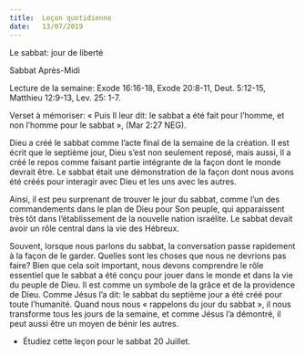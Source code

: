 ```yaml
---
title:  Leçon quotidienne
date:   13/07/2019
---
```


Le sabbat: jour de liberté

Sabbat Après-Midi

Lecture de la semaine: Exode 16:16-18, Exode 20:8-11, Deut. 5:12-15, Matthieu 12:9-13, Lev. 25: 1-7.

Verset à mémoriser: « Puis Il leur dit: le sabbat a été fait pour l’homme, et non l’homme pour le sabbat », (Mar 2:27 NEG).

Dieu a créé le sabbat comme l’acte final de la semaine de la création. Il est écrit que le septième jour, Dieu s’est non seulement reposé, mais aussi, Il a créé le repos comme faisant partie intégrante de la façon dont le monde devrait être. Le sabbat était une démonstration de la façon dont nous avons été créés pour interagir avec Dieu et les uns avec les autres.

Ainsi, il est peu surprenant de trouver le jour du sabbat, comme l’un des commandements dans le plan de Dieu pour Son peuple, qui apparaissent très tôt dans l’établissement de la nouvelle nation israélite. Le sabbat devait avoir un rôle central dans la vie des Hébreux.

Souvent, lorsque nous parlons du sabbat, la conversation passe rapidement à la façon de le garder. Quelles sont les choses que nous ne devrions pas faire? Bien que cela soit important, nous devons comprendre le rôle essentiel que le sabbat a été conçu pour jouer dans le monde et dans la vie du peuple de Dieu. Il est comme un symbole de la grâce et de la providence de Dieu. Comme Jésus l’a dit: le sabbat du septième jour a été créé pour toute l’humanité. Quand nous nous « rappelons du jour du sabbat », il nous transforme tous les jours de la semaine, et comme Jésus l’a démontré, il peut aussi être un moyen de bénir les autres.

* Étudiez cette leçon pour le sabbat 20 Juillet.